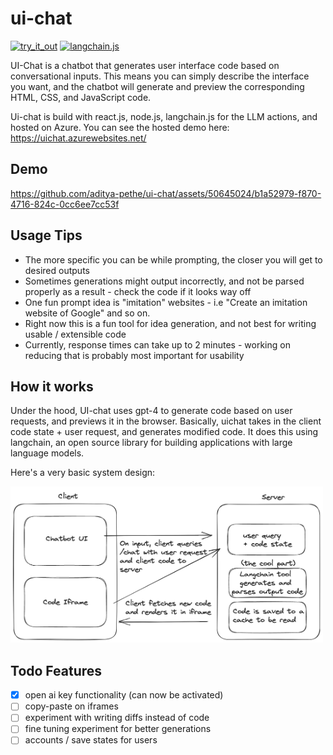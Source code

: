 

# ui-chat

[![try_it_out](https://img.shields.io/badge/try_it_out-teal.svg)](https://uichat.azurewebsites.net/)
[![langchain.js](https://img.shields.io/badge/langchain.js-navy.svg)]([https://uichat.azurewebsites.net/](https://js.langchain.com/docs/))


UI-Chat is a chatbot that generates user interface code based on conversational inputs. This means you can simply describe the interface you want, and the chatbot will generate and preview the corresponding HTML, CSS, and JavaScript code.

Ui-chat is build with react.js, node.js, langchain.js for the LLM actions, and hosted on Azure. You can see the hosted demo here:
https://uichat.azurewebsites.net/


## Demo

https://github.com/aditya-pethe/ui-chat/assets/50645024/b1a52979-f870-4716-824c-0cc6ee7cc53f


## Usage Tips

- The more specific you can be while prompting, the closer you will get to desired outputs
- Sometimes generations might output incorrectly, and not be parsed properly as a result - check the code if it looks way off
- One fun prompt idea is "imitation" websites - i.e "Create an imitation website of Google" and so on. 
- Right now this is a fun tool for idea generation, and not best for writing usable / extensible code
- Currently, response times can take up to 2 minutes - working on reducing that is probably most important for usability

## How it works

Under the hood, UI-chat uses gpt-4 to generate code based on user requests, and previews it in the browser. Basically, uichat takes in the client code state + user request, and generates modified code. It does this using langchain, an open source library for building applications with large language models.  

Here's a very basic system design:

<img src="./images/uichatdesign.png" alt="alt text" width="500" height="250">
<!-- ![design overview](./images/uichatdesign.png)
 -->

## Todo Features

- [X] open ai key functionality (can now be activated)
- [ ] copy-paste on iframes
- [ ] experiment with writing diffs instead of code
- [ ] fine tuning experiment for better generations
- [ ] accounts / save states for users
